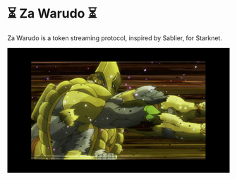 # ⏳ Za Warudo ⏳

Za Warudo is a token streaming protocol, inspired by Sablier, for Starknet.

![Za Warudo](./assets/za-warudo-hello.gif)
